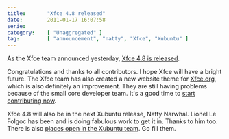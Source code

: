 ```yaml
---
title:       "Xfce 4.8 released"
date:        2011-01-17 16:07:58
serie:       
category:    [ "Unaggregated" ]
tag:         [ "announcement", "natty", "Xfce", "Xubuntu" ]
---
```


As the Xfce team announced yesterday, [Xfce 4.8 is released](http://www.xfce.org/about/news/?post=1295136000).

Congratulations and thanks to all contributors. I hope Xfce will have a bright future. The Xfce team has also created a new website theme for [Xfce.org](http://www.xfce.org/), which is also definitely an improvement. They are still having problems because of the small core developer team. It's a good time to [start contributing now](http://www.xfce.org/getinvolved).

Xfce 4.8 will also be in the next Xubuntu release, Natty Narwhal. Lionel Le Folgoc has been and is doing fabulous work to get it in. Thanks to him too. There is also [places open in the Xubuntu team](http://xubuntu.org/devel). Go fill them.
